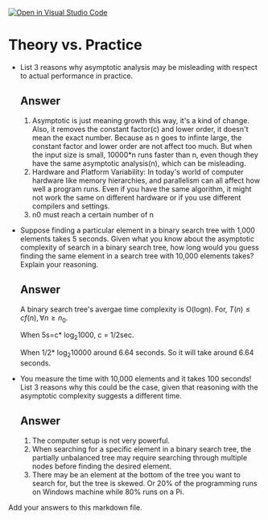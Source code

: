 [![Open in Visual Studio Code](https://classroom.github.com/assets/open-in-vscode-718a45dd9cf7e7f842a935f5ebbe5719a5e09af4491e668f4dbf3b35d5cca122.svg)](https://classroom.github.com/online_ide?assignment_repo_id=11861567&assignment_repo_type=AssignmentRepo)
# Theory vs. Practice

- List 3 reasons why asymptotic analysis may be misleading with respect to
  actual performance in practice.
  ## Answer
  1. Asymptotic is just meaning growth this way, it's a kind of change. Also, it removes the constant factor(c) and lower order, it doesn't mean the exact number. Because as n goes to infinte large, the constant factor and lower order are not affect too much. But when the input size is small, 10000*n runs faster than n, even though they have the same asymptotic analysis(n), which can be misleading.
  2. Hardware and Platform Variability: In today's world of computer hardware like memory hierarchies, and parallelism can all affect how well a program runs. Even if you have the same algorithm, it might not work the same on different hardware or if you use different compilers and settings.
  3. n0 must reach a certain number of n

- Suppose finding a particular element in a binary search tree with 1,000
  elements takes 5 seconds. Given what you know about the asymptotic complexity
  of search in a binary search tree, how long would you guess finding the same
  element in a search tree with 10,000 elements takes? Explain your reasoning.

  ## Answer
  A binary search tree's avergae time complexity is O(logn).
  For, $T(n)\leq cf(n), \forall n \geq n_0$.
  
  When 5s=c* $\log_{2}1000$, c = 1/2sec.
  
  When 1/2* $\log_{2}10000$ around 6.64 seconds. So it will take around 6.64 seconds.

- You measure the time with 10,000 elements and it takes 100 seconds! List 3
  reasons why this could be the case, given that reasoning with the asymptotic
  complexity suggests a different time.

  ## Answer
  1. The computer setup is not very powerful.
  2. When searching for a specific element in a binary search tree, the partially unbalanced tree may require searching through multiple nodes before finding the desired element.
  3. There may be an element at the bottom of the tree you want to search for, but the tree is skewed. Or 20% of the programming runs on Windows machine while 80% runs on a Pi.

Add your answers to this markdown file.
